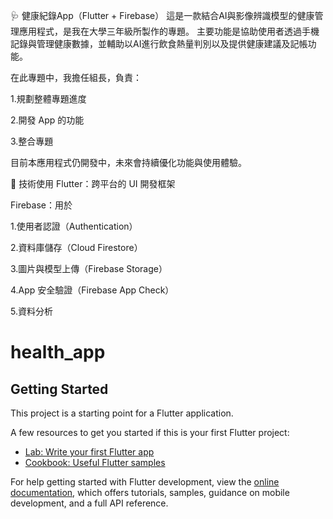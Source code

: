 🩺 健康紀錄App（Flutter + Firebase）
這是一款結合AI與影像辨識模型的健康管理應用程式，是我在大學三年級所製作的專題。
主要功能是協助使用者透過手機記錄與管理健康數據，並輔助以AI進行飲食熱量判別以及提供健康建議及記帳功能。

在此專題中，我擔任組長，負責：

1.規劃整體專題進度

2.開發 App 的功能

3.整合專題

目前本應用程式仍開發中，未來會持續優化功能與使用體驗。<br>

🔧 技術使用
Flutter：跨平台的 UI 開發框架

Firebase：用於

1.使用者認證（Authentication）

2.資料庫儲存（Cloud Firestore）

3.圖片與模型上傳（Firebase Storage）

4.App 安全驗證（Firebase App Check）

5.資料分析


# health_app

## Getting Started

This project is a starting point for a Flutter application.

A few resources to get you started if this is your first Flutter project:

- [Lab: Write your first Flutter app](https://docs.flutter.dev/get-started/codelab)
- [Cookbook: Useful Flutter samples](https://docs.flutter.dev/cookbook)

For help getting started with Flutter development, view the
[online documentation](https://docs.flutter.dev/), which offers tutorials,
samples, guidance on mobile development, and a full API reference.
